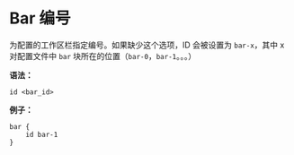 # Bar 编号

为配置的工作区栏指定编号。如果缺少这个选项，ID 会被设置为 `bar-x`，其中 x 对配置文件中 `bar` 块所在的位置（`bar-0`，`bar-1`。。。）

**语法：**

```
id <bar_id>
```

**例子：**

```
bar {
    id bar-1
}
```
